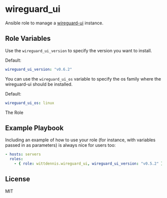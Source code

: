 # wireguard_ui

Ansible role to manage a [wireguard-ui](https://github.com/ngoduykhanh/wireguard-ui) instance.

## Role Variables

Use the `wireguard_ui_version` to specify the version you want to install.

Default:

```yaml
wireguard_ui_version: "v0.6.2"
```

You can use the `wireguard_ui_os` variable to specify the os family where the wireguard-ui should be installed.

Default:

```yaml
wireguard_ui_os: linux
```

The Role

## Example Playbook

Including an example of how to use your role (for instance, with variables passed in as parameters) is always nice for users too:

```yaml
- hosts: servers
  roles:
    - { role: wittdennis.wireguard_ui, wireguard_ui_version: "v0.5.2" }
```

## License

MIT
